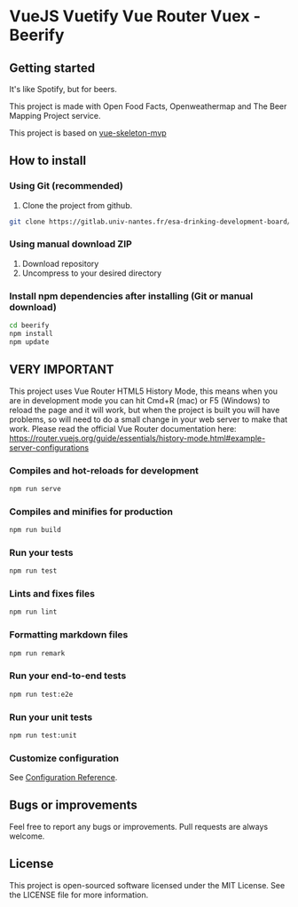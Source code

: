 # VueJS Vuetify Vue Router Vuex - Beerify

## Getting started

It's like Spotify, but for beers.

This project is made with Open Food Facts, Openweathermap and The Beer Mapping Project service.

This project is based on [vue-skeleton-mvp](https://github.com/davellanedam/vue-skeleton-mvp)

## How to install

### Using Git (recommended)

1.  Clone the project from github.

```bash
git clone https://gitlab.univ-nantes.fr/esa-drinking-development-board/beerify
```

### Using manual download ZIP

1.  Download repository
2.  Uncompress to your desired directory

### Install npm dependencies after installing (Git or manual download)

```bash
cd beerify
npm install
npm update
```

## VERY IMPORTANT

This project uses Vue Router HTML5 History Mode, this means when you are in development mode you can hit Cmd+R (mac) or F5 (Windows) to reload the page and it will work, but when the project is built you will have problems, so will need to do a small change in your web server to make that work. Please read the official Vue Router documentation here: <https://router.vuejs.org/guide/essentials/history-mode.html#example-server-configurations>

### Compiles and hot-reloads for development

```bash
npm run serve
```

### Compiles and minifies for production

```bash
npm run build
```

### Run your tests

```bash
npm run test
```

### Lints and fixes files

```bash
npm run lint
```

### Formatting markdown files

```bash
npm run remark
```

### Run your end-to-end tests

```bash
npm run test:e2e
```

### Run your unit tests

```bash
npm run test:unit
```

### Customize configuration

See [Configuration Reference](https://cli.vuejs.org/config/).

## Bugs or improvements

Feel free to report any bugs or improvements. Pull requests are always welcome.

## License

This project is open-sourced software licensed under the MIT License. See the LICENSE file for more information.
